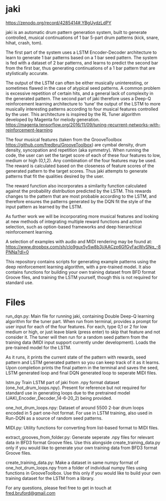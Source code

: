 # jaki
https://zenodo.org/record/4285414#.YBgUydzLdPY

jaki is an automatic drum pattern generation system, built to generate controlled, musical continuations of 1 bar 5-part drum patterns (kick, snare, hihat, crash, tom).

The first part of the system uses a LSTM Encoder-Decoder architecture to learn to generate 1 bar patterns based on a 1 bar seed pattern. The system is fed with a dataset of 2 bar patterns, and learns to predict the second bar from the first bar, thus generating continuations of a 1 bar pattern that are stylistically accurate. 

The output of the LSTM can often be either musically uninteresting, or sometimes flawed in the case of atypical seed patterns. A common problem is excessive repetition of certain hits, and a general lack of complexity in the generated pattern. The second part of jaki therefore uses a Deep-Q reinforcement learning architecture to 'tune' the output of the LSTM to more musically interesting patterns according to four musical features controlled by the user. This architecture is inspired by the RL Tuner algorithm developed by Magenta for melody generation. https://magenta.tensorflow.org/2016/11/09/tuning-recurrent-networks-with-reinforcement-learning

The four musical features (taken from the GrooveToolbox https://github.com/fredbru/GrooveToolbox) are cymbal density, drum density, syncopation and repetition (aka symmetry). When running the code, the user can set the target score of each of these four features to low, medium or high (0,1,2). Any combination of the four features may be used. The reward is calculated based on the closeness of feature scores of the generated pattern to the target scores. Thus jaki attempts to generate patterns that fit the qualities desired by the user.

The reward function also incorporates a similarity function calculated against the probability distribution predicted by the LSTM. This rewards changes to the pattern that are most probable according to the LSTM, and therefore ensures the patterns generated by the DQN fit the style of the input pattern as learned by the LSTM.

As further work we will be incorporating more musical features and looking at new methods of integrating multiple reward functions and action selection, such as option-based frameworks and deep hierarchical reinforcement learning.

A selection of examples with audio and MIDI rendering may be found at:
https://www.dropbox.com/sh/clo9gux5y5w8b3j/AACzp6GfGyFacWvSNq_-8PNNa?dl=0

This repository contains scripts for generating example patterns using the deep reinforcement learning algorithm, with a pre-trained model. It also contains functions for building your own training dataset from BFD format Groove files, and training the LSTM yourself, though this is not required for standard use.

# Files

run_dqn.py:
Main file for running jaki, containing Double Deep-Q learning algorithm for the tuner part. When run from terminal, provides a prompt for user input for each of the four features. For each, type 0,1 or 2 for low medium or high, or just leave blank (press enter) to skip that feature and not consider it. The tuner will then run for a random seed pattern from the training data (MIDI input support currently under development). Loads the pre-trained model for the LSTM. 

As it runs, it prints the current state of the pattern with rewards, seed pattern and LSTM generated pattern so you can keep track of it as it learns. Upon completion prints the final pattern in the terminal and saves the seed, LSTM generated loop and final DQN generated loop to seperate MIDI files.

lstm.py
Train LSTM part of jaki from .npy  format dataset (one_hot_drum_loops.npy). Present for reference but not required for standard use in generating loops due to the pretrained model (JAKI_Encoder_Decoder_14-6-20_2) being provided.

one_hot_drum_loops.npy: 
Dataset of around 5500 2-bar drum loops encoded in 5 part one-hot format. For use in LSTM training, also used in Run-DQN as a source of random seed patterns.

MIDI.py:
Utility functions for converting from list-based format to MIDI files.

extract_grooves_from_folder.py:
Generate seperate .npy files for relevant data in BFD3 format Groove files. Use this alongside create_training_data.py only if you would like to generate your own training data from BFD3 format Groove files.

create_training_data.py:
Make a dataset in same numpy format of one_hot_drum_loops.npy from a folder of individual numpy files using functions in GrooveToolbox. Use this only if you would like to build your own training dataset for the LSTM from a library.


For any questions, please feel free to get in touch at fred.bruford@gmail.com
